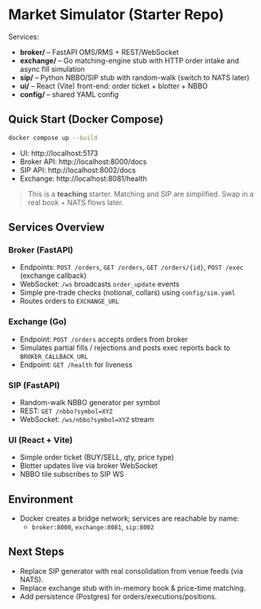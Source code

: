 # Market Simulator (Starter Repo)

Services:
- **broker/** – FastAPI OMS/RMS + REST/WebSocket
- **exchange/** – Go matching-engine stub with HTTP order intake and async fill simulation
- **sip/** – Python NBBO/SIP stub with random-walk (switch to NATS later)
- **ui/** – React (Vite) front-end: order ticket + blotter + NBBO
- **config/** – shared YAML config

## Quick Start (Docker Compose)
```bash
docker compose up --build
```

- UI: http://localhost:5173
- Broker API: http://localhost:8000/docs
- SIP API: http://localhost:8002/docs
- Exchange: http://localhost:8081/health

> This is a **teaching** starter. Matching and SIP are simplified. Swap in a real book + NATS flows later.

## Services Overview

### Broker (FastAPI)
- Endpoints: `POST /orders`, `GET /orders`, `GET /orders/{id}`, `POST /exec` (exchange callback)
- WebSocket: `/ws` broadcasts `order_update` events
- Simple pre-trade checks (notional, collars) using `config/sim.yaml`
- Routes orders to `EXCHANGE_URL`

### Exchange (Go)
- Endpoint: `POST /orders` accepts orders from broker
- Simulates partial fills / rejections and posts exec reports back to `BROKER_CALLBACK_URL`
- Endpoint: `GET /health` for liveness

### SIP (FastAPI)
- Random-walk NBBO generator per symbol
- REST: `GET /nbbo?symbol=XYZ`
- WebSocket: `/ws/nbbo?symbol=XYZ` stream

### UI (React + Vite)
- Simple order ticket (BUY/SELL, qty, price type)
- Blotter updates live via broker WebSocket
- NBBO tile subscribes to SIP WS

## Environment
- Docker creates a bridge network; services are reachable by name:
  - `broker:8000`, `exchange:8081`, `sip:8002`

## Next Steps
- Replace SIP generator with real consolidation from venue feeds (via NATS).
- Replace exchange stub with in-memory book & price-time matching.
- Add persistence (Postgres) for orders/executions/positions.

